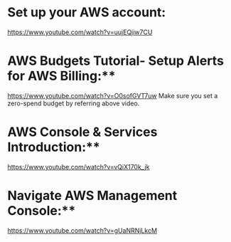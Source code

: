 # Set up your AWS account: 
https://www.youtube.com/watch?v=uujEQjiw7CU

# AWS Budgets Tutorial- Setup Alerts for AWS Billing:** 
https://www.youtube.com/watch?v=O0sofGVT7uw
Make sure you set a zero-spend budget by referring above video. 

# AWS Console & Services Introduction:** 
https://www.youtube.com/watch?v=vQiX170k_jk

# Navigate AWS Management Console:** 
https://www.youtube.com/watch?v=gUaNRNjLkcM

